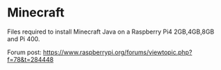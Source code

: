# Minecraft

Files required to install Minecraft Java on a Raspberry Pi4 2GB,4GB,8GB and Pi 400.

Forum post: https://www.raspberrypi.org/forums/viewtopic.php?f=78&t=284448
